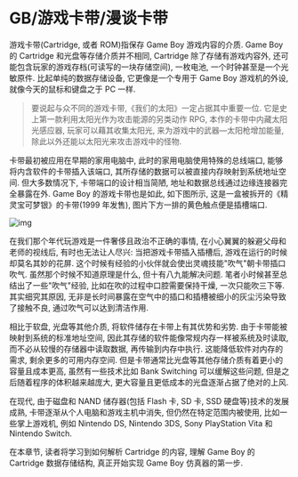 # GB/游戏卡带/漫谈卡带

游戏卡带(Cartridge, 或者 ROM)指保存 Game Boy 游戏内容的介质. Game Boy 的 Cartridge 和光盘等存储介质并不相同, Cartridge 除了存储有游戏内容外, 还可能包含玩家的游戏存档(可读写的一块存储空间), 一枚电池, 一个时钟甚至是一个光敏原件. 比起单纯的数据存储设备, 它更像是一个专用于 Game Boy 游戏机的外设, 就像今天的鼠标和键盘之于 PC 一样.

> 要说起与众不同的游戏卡带,《我们的太阳》一定占据其中重要一位. 它是史上第一款利用太阳光作为攻击能源的另类动作 RPG, 本作的卡带中内藏太阳光感应器, 玩家可以藉其收集太阳光, 来为游戏中的武器—太阳枪增加能量, 除此以外还能以太阳光来攻击游戏中的怪物.

卡带最初被应用在早期的家用电脑中, 此时的家用电脑使用特殊的总线端口, 能够将内含软件的卡带插入该端口, 其所存储的数据可以被直接内存映射到系统地址空间. 但大多数情况下, 卡带端口的设计相当简陋, 地址和数据总线通过边缘连接器完全暴露在外. Game Boy 的游戏卡带也是如此, 如下图所示, 这是一盒被拆开的《精灵宝可梦银》的卡带(1999 年发售), 图片下方一排的黄色触点便是插槽端口.

![img](/img/gameboy/cartridge/about_cartridge/cartridge.png)

在我们那个年代玩游戏是一件奢侈且政治不正确的事情, 在小心翼翼的躲避父母和老师的视线后, 有时也无法让人尽兴: 当把游戏卡带插入插槽后, 游戏在运行的时候却莫名其妙的花屏. 这个时候有经验的小伙伴就会使出灵魂技能"吹气"朝卡带插口吹气. 虽然那个时候不知道原理是什么, 但十有八九能解决问题. 笔者小时候甚至总结出了一些"吹气"经验, 比如在吹的过程中口腔需要保持干燥, 一次只能吹三下等. 其实细究其原因, 无非是长时间暴露在空气中的插口和插槽被细小的灰尘污染导致了接触不良, 通过吹气可以达到清洁作用.

相比于软盘, 光盘等其他介质, 将软件储存在卡带上有其优势和劣势. 由于卡带能被映射到系统的标准地址空间, 因此其存储的软件能像常规内存一样被系统及时读取, 而不必从较慢的存储器中读取数据, 再传输到内存中执行. 这能降低软件对内存的需求, 剩余更多的可用内存空间. 但是卡带通常比光盘等其他存储介质有着更小的容量且成本更高, 虽然有一些技术比如 Bank Switching 可以缓解这些问题, 但是之后随着程序的体积越来越庞大, 更大容量且更低成本的光盘逐渐占据了绝对的上风.

在现代, 由于磁盘和 NAND 储存器(包括 Flash 卡, SD 卡, SSD 硬盘等)技术的发展成熟, 卡带逐渐从个人电脑和游戏主机中消失, 但仍然在特定范围内被使用, 比如一些掌上游戏机, 例如 Nintendo DS, Nintendo 3DS, Sony PlayStation Vita 和 Nintendo Switch.

在本章节, 读者将学习到如何解析 Cartridge 的内容, 理解 Game Boy 的 Cartridge 数据存储结构, 真正开始实现 Game Boy 仿真器的第一步.
